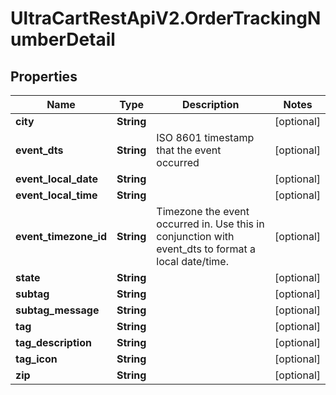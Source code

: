 # UltraCartRestApiV2.OrderTrackingNumberDetail

## Properties
Name | Type | Description | Notes
------------ | ------------- | ------------- | -------------
**city** | **String** |  | [optional] 
**event_dts** | **String** | ISO 8601 timestamp that the event occurred | [optional] 
**event_local_date** | **String** |  | [optional] 
**event_local_time** | **String** |  | [optional] 
**event_timezone_id** | **String** | Timezone the event occurred in.  Use this in conjunction with event_dts to format a local date/time. | [optional] 
**state** | **String** |  | [optional] 
**subtag** | **String** |  | [optional] 
**subtag_message** | **String** |  | [optional] 
**tag** | **String** |  | [optional] 
**tag_description** | **String** |  | [optional] 
**tag_icon** | **String** |  | [optional] 
**zip** | **String** |  | [optional] 



